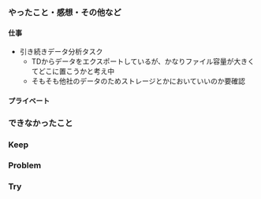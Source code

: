 ### やったこと・感想・その他など

#### 仕事

- 引き続きデータ分析タスク
  - TDからデータをエクスポートしているが、かなりファイル容量が大きくてどこに置こうかと考え中
  - そもそも他社のデータのためストレージとかにおいていいのか要確認

#### プライベート


### できなかったこと


### Keep


### Problem 


### Try

